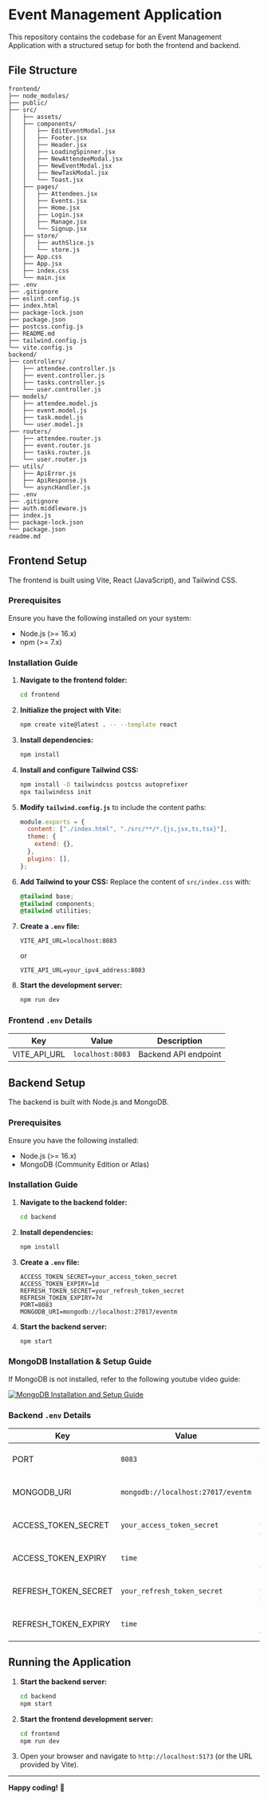 # Event Management Application

This repository contains the codebase for an Event Management Application with a structured setup for both the frontend and backend.

## File Structure

```
frontend/
├── node_modules/
├── public/
├── src/
│   ├── assets/
│   ├── components/
│   │   ├── EditEventModal.jsx
│   │   ├── Footer.jsx
│   │   ├── Header.jsx
│   │   ├── LoadingSpinner.jsx
│   │   ├── NewAttendeeModal.jsx
│   │   ├── NewEventModal.jsx
│   │   ├── NewTaskModal.jsx
│   │   └── Toast.jsx
│   ├── pages/
│   │   ├── Attendees.jsx
│   │   ├── Events.jsx
│   │   ├── Home.jsx
│   │   ├── Login.jsx
│   │   ├── Manage.jsx
│   │   └── Signup.jsx
│   ├── store/
│   │   ├── authSlice.js
│   │   └── store.js
│   ├── App.css
│   ├── App.jsx
│   ├── index.css
│   └── main.jsx
├── .env
├── .gitignore
├── eslint.config.js
├── index.html
├── package-lock.json
├── package.json
├── postcss.config.js
├── README.md
├── tailwind.config.js
└── vite.config.js
backend/
├── controllers/
│   ├── attendee.controller.js
│   ├── event.controller.js
│   ├── tasks.controller.js
│   └── user.controller.js
├── models/
│   ├── attendee.model.js
│   ├── event.model.js
│   ├── task.model.js
│   └── user.model.js
├── routers/
│   ├── attendee.router.js
│   ├── event.router.js
│   ├── tasks.router.js
│   └── user.router.js
├── utils/
│   ├── ApiError.js
│   ├── ApiResponse.js
│   └── asyncHandler.js
├── .env
├── .gitignore
├── auth.middleware.js
├── index.js
├── package-lock.json
└── package.json
readme.md
```

## Frontend Setup
The frontend is built using Vite, React (JavaScript), and Tailwind CSS.

### Prerequisites
Ensure you have the following installed on your system:
- Node.js (>= 16.x)
- npm (>= 7.x)

### Installation Guide

1. **Navigate to the frontend folder:**
    ```bash
    cd frontend
    ```

2. **Initialize the project with Vite:**
    ```bash
    npm create vite@latest . -- --template react
    ```

3. **Install dependencies:**
    ```bash
    npm install
    ```

4. **Install and configure Tailwind CSS:**
    ```bash
    npm install -D tailwindcss postcss autoprefixer
    npx tailwindcss init
    ```

5. **Modify `tailwind.config.js`** to include the content paths:
    ```javascript
    module.exports = {
      content: ["./index.html", "./src/**/*.{js,jsx,ts,tsx}"],
      theme: {
        extend: {},
      },
      plugins: [],
    };
    ```

6. **Add Tailwind to your CSS:**
    Replace the content of `src/index.css` with:
    ```css
    @tailwind base;
    @tailwind components;
    @tailwind utilities;
    ```

7. **Create a `.env` file:**
    ```env
    VITE_API_URL=localhost:8083
    ```
    or
    ```env
    VITE_API_URL=your_ipv4_address:8083
    ```
8. **Start the development server:**
    ```bash
    npm run dev
    ```

### Frontend `.env` Details
| Key           | Value                                    | Description                          |
|---------------|------------------------------------------|--------------------------------------|
| VITE_API_URL  | `localhost:8083`                          | Backend API endpoint                |

## Backend Setup
The backend is built with Node.js and MongoDB.

### Prerequisites
Ensure you have the following installed:
- Node.js (>= 16.x)
- MongoDB (Community Edition or Atlas)

### Installation Guide

1. **Navigate to the backend folder:**
    ```bash
    cd backend
    ```

2. **Install dependencies:**
    ```bash
    npm install
    ```

3. **Create a `.env` file:**
    ```env
    ACCESS_TOKEN_SECRET=your_access_token_secret
    ACCESS_TOKEN_EXPIRY=1d
    REFRESH_TOKEN_SECRET=your_refresh_token_secret
    REFRESH_TOKEN_EXPIRY=7d
    PORT=8083
    MONGODB_URI=mongodb://localhost:27017/eventm
    ```

4. **Start the backend server:**
    ```bash
    npm start
    ```

### MongoDB Installation & Setup Guide
If MongoDB is not installed, refer to the following youtube video guide:

[![MongoDB Installation and Setup Guide](https://i.ytimg.com/vi/1LiZRYzgM2o/hqdefault.jpg?sqp=-oaymwEcCPYBEIoBSFXyq4qpAw4IARUAAIhCGAFwAcABBg==&rs=AOn4CLCvJg8SoeDiCFk6WO72nf-ohr6Jlw)](https://youtu.be/1LiZRYzgM2o?si=b7MhrCzZsELSTx7p)

### Backend `.env` Details
| Key                   | Value                                        | Description                      |
|-----------------------|----------------------------------------------|---------------------------------|
| PORT                  | `8083`                                       | Port on which the server runs   |
| MONGODB_URI                | `mongodb://localhost:27017/eventm`           | MongoDB connection string       |
| ACCESS_TOKEN_SECRET   | `your_access_token_secret`                   | Secret key for JWT tokens       |
| ACCESS_TOKEN_EXPIRY   | `time`                                       | Token expiration time           |
| REFRESH_TOKEN_SECRET  | `your_refresh_token_secret`                  | Secret key for JWT tokens       |
| REFRESH_TOKEN_EXPIRY  | `time`                                       | Token expiration time           |

## Running the Application

1. **Start the backend server:**
    ```bash
    cd backend
    npm start
    ```

2. **Start the frontend development server:**
    ```bash
    cd frontend
    npm run dev
    ```

3. Open your browser and navigate to `http://localhost:5173` (or the URL provided by Vite).


---
**Happy coding!** 🎉

